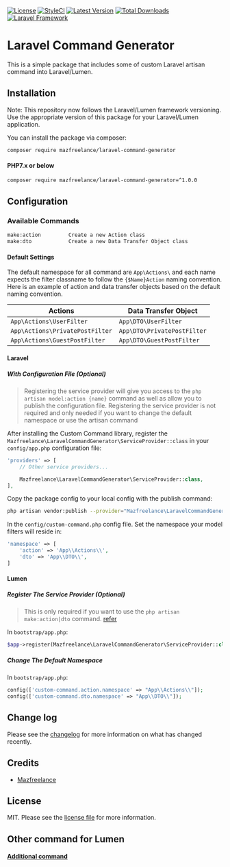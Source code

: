 [![License](https://img.shields.io/badge/License-MIT-yellow.svg?style=flat-square)](https://packagist.org/packages/mazfreelance/laravel-command-generator)
[![StyleCI](https://github.styleci.io/repos/7548986/shield?style=square)](https://packagist.org/packages/mazfreelance/laravel-command-generator)
[![Latest Version](https://img.shields.io/github/tag/mazfreelance/laravel-command-generator.svg?style=flat-square&label=release)](https://github.com/mazfreelance/laravel-command-generator/tags)
[![Total Downloads](https://img.shields.io/packagist/dt/mazfreelance/laravel-command-generator.svg?style=flat-square)](https://packagist.org/packages/mazfreelance/laravel-command-generator)
[![Laravel Framework](https://img.shields.io/badge/extension-Laravel_Framework-green.svg?style=flat-square)](#)

# Laravel Command Generator

This is a simple package that includes some of custom Laravel artisan command into Laravel/Lumen.

## Installation

Note: This repository now follows the Laravel/Lumen framework versioning. Use the appropriate version of this package for your Laravel/Lumen application.

You can install the package via composer:

```bash
composer require mazfreelance/laravel-command-generator
```

#### PHP7.x or below

```bash
composer require mazfreelance/laravel-command-generator=^1.0.0
```

## Configuration
### Available Commands

``` bash
make:action         Create a new Action class
make:dto            Create a new Data Transfer Object class
```

#### Default Settings
The default namespace for all command are `App\Actions\` and each name expects the filter classname to follow the `{$Name}Action` naming convention.  Here is an example of action and data transfer objects based on the default naming convention.

| Actions                         | Data Transfer Object        |
|---------------------------------|-----------------------------|
| `App\Actions\UserFilter`        | `App\DTO\UserFilter`        |
| `App\Actions\PrivatePostFilter` | `App\DTO\PrivatePostFilter` |
| `App\Actions\GuestPostFilter`   | `App\DTO\GuestPostFilter`   |

#### Laravel

##### With Configuration File (Optional)

> Registering the service provider will give you access to the `php artisan model:action {name}` command as well as allow you to publish the configuration file.  Registering the service provider is not required and only needed if you want to change the default namespace or use the artisan command

After installing the Custom Command library, register the `Mazfreelance\LaravelCommandGenerator\ServiceProvider::class` in your `config/app.php` configuration file:

```php
'providers' => [
    // Other service providers...

    Mazfreelance\LaravelCommandGenerator\ServiceProvider::class,
],
```

Copy the package config to your local config with the publish command:

```bash
php artisan vendor:publish --provider="Mazfreelance\LaravelCommandGenerator\ServiceProvider::class"
```

In the `config/custom-command.php` config file.  Set the namespace your model filters will reside in:

```php
'namespace' => [
    'action' => 'App\\Actions\\',
    'dto' => 'App\\DTO\\',
]
```
#### Lumen

##### Register The Service Provider (Optional)

>This is only required if you want to use the `php artisan make:action|dto` command. [refer](#available-commands)

In `bootstrap/app.php`:

```php
$app->register(Mazfreelance\LaravelCommandGenerator\ServiceProvider::class);
```

##### Change The Default Namespace

In `bootstrap/app.php`:

```php
config(['custom-command.action.namespace' => "App\\Actions\\"]);
config(['custom-command.dto.namespace' => "App\\DTO\\"]);
```

## Change log

Please see the [changelog](CHANGELOG.md) for more information on what has changed recently.

## Credits

- [Mazfreelance](https://github.com/mazfreelance)

## License

MIT. Please see the [license file](LICENSE) for more information.

## Other command for Lumen
#### [Additional command](https://github.com/raditzfarhan/lumen-command-generator)
